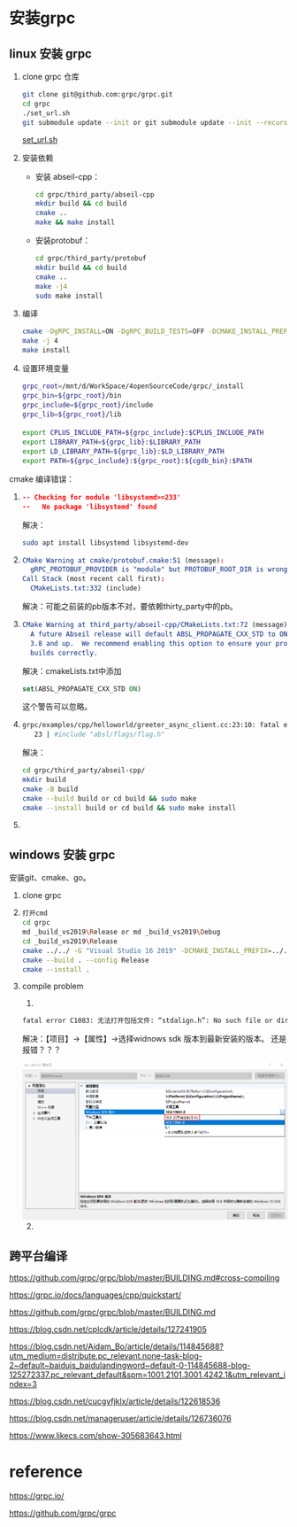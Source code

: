 # 安装grpc

## linux 安装 grpc

1. clone grpc 仓库

   ```bash
   git clone git@github.com:grpc/grpc.git
   cd grpc
   ./set_url.sh
   git submodule update --init or git submodule update --init --recursive
   
   
   ```

   [set_url.sh](./set_url.sh)

2. 安装依赖

   - 安装 abseil-cpp：

     ```bash
     cd grpc/third_party/abseil-cpp
     mkdir build && cd build
     cmake ..
     make && make install
     ```

   - 安装protobuf：

     ```bash
     cd grpc/third_party/protobuf
     mkdir build && cd build
     cmake ..
     make -j4
     sudo make install
     ```

     

3. 编译

   ```bash
   cmake -DgRPC_INSTALL=ON -DgRPC_BUILD_TESTS=OFF -DCMAKE_INSTALL_PREFIX=../_install ..	# 默认生成是静态库，如果想要生成动态库：-DBUILD_SHARED_LIBS=ON
   make -j 4
   make install
   ```

4. 设置环境变量

   ```bash
   grpc_root=/mnt/d/WorkSpace/4openSourceCode/grpc/_install
   grpc_bin=${grpc_root}/bin
   grpc_include=${grpc_root}/include
   grpc_lib=${grpc_root}/lib
   
   export CPLUS_INCLUDE_PATH=${grpc_include}:$CPLUS_INCLUDE_PATH
   export LIBRARY_PATH=${grpc_lib}:$LIBRARY_PATH
   export LD_LIBRARY_PATH=${grpc_lib}:$LD_LIBRARY_PATH
   export PATH=${grpc_include}:${grpc_root}:${cgdb_bin}:$PATH
   ```

   

cmake 编译错误：

1. ```cmake
   -- Checking for module 'libsystemd>=233'
   --   No package 'libsystemd' found
   ```

   解决：

   ```bash
   sudo apt install libsystemd libsystemd-dev
   ```

2. ```cmake
   CMake Warning at cmake/protobuf.cmake:51 (message):
     gRPC_PROTOBUF_PROVIDER is "module" but PROTOBUF_ROOT_DIR is wrong
   Call Stack (most recent call first):
     CMakeLists.txt:332 (include)
   ```

   解决：可能之前装的pb版本不对，要依赖thirty_party中的pb。

   
   
3. ```cmake
   CMake Warning at third_party/abseil-cpp/CMakeLists.txt:72 (message):
     A future Abseil release will default ABSL_PROPAGATE_CXX_STD to ON for CMake
     3.8 and up.  We recommend enabling this option to ensure your project still
     builds correctly.
   ```

   解决：cmakeLists.txt中添加

   ```cmake
   set(ABSL_PROPAGATE_CXX_STD ON)
   ```
   
   这个警告可以忽略。

4.   ```bash
     grpc/examples/cpp/helloworld/greeter_async_client.cc:23:10: fatal error: absl/flags/flag.h: No such file or directory
        23 | #include "absl/flags/flag.h"
     ```

     解决：

     ```bash
     cd grpc/third_party/abseil-cpp/
     mkdir build
     cmake -B build
     cmake --build build or cd build && sudo make
     cmake --install build or cd build && sudo make install
     ```

     

5.   

   

   

## windows 安装 grpc

安装git、cmake、go。

1. clone grpc

2. ```bash
   打开cmd
   cd grpc
   md _build_vs2019\Release or md _build_vs2019\Debug
   cd _build_vs2019\Release 	
   cmake ../../ -G "Visual Studio 16 2019" -DCMAKE_INSTALL_PREFIX=../../_install_vs2019/Release
   cmake --build . --config Release
   cmake --install .
   ```

3. compile problem

   1. 

   ```bash
   fatal error C1083: 无法打开包括文件: “stdalign.h”: No such file or directory
   ```
   解决：【项目】->【属性】->选择widnows sdk 版本到最新安装的版本。 还是报错？？？

   <img src="image/image-20230827232515131.png" alt="image-20230827232515131" style="zoom: 80%;" />

   
   
   2. 



## 跨平台编译

https://github.com/grpc/grpc/blob/master/BUILDING.md#cross-compiling









https://grpc.io/docs/languages/cpp/quickstart/

https://github.com/grpc/grpc/blob/master/BUILDING.md

https://blog.csdn.net/cplcdk/article/details/127241905

https://blog.csdn.net/Aidam_Bo/article/details/114845688?utm_medium=distribute.pc_relevant.none-task-blog-2~default~baidujs_baidulandingword~default-0-114845688-blog-125272337.pc_relevant_default&spm=1001.2101.3001.4242.1&utm_relevant_index=3

https://blog.csdn.net/cucgyfjklx/article/details/122618536

https://blog.csdn.net/manageruser/article/details/126736076

https://www.likecs.com/show-305683643.html



# reference

https://grpc.io/

https://github.com/grpc/grpc


